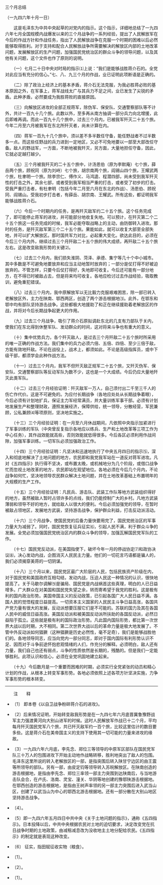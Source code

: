 三个月总结

（一九四六年十月一日）



　　这是毛泽东为中共中央起草的对党内的指示。这个指示，详细地总结了一九四六年七月全国规模内战爆发以来的三个月战争的一系列经验，提出了人民解放军在今后的作战方针和作战任务，指出了人民解放战争在克服一个时期的困难以后必然能够取得胜利。对于支持和配合人民解放战争所需要解决的解放区内部的土地改革问题，发展解放区的生产问题，加强国民党统治区的群众斗争的领导问题，以及其他有关问题，这个文件也作了原则的说明。 



　　（一）七月二十日中央对时局的指示⑴上说：“我们是能够战胜蒋介石的。全党对此应当有充分的信心。”七、八、九三个月的作战，业已证明此项断语是正确的。 

　　（二）除了政治上经济上的基本矛盾，蒋介石无法克服，为我必胜蒋必败的基本原因之外，在军事上，蒋军战线太广与其兵力不足之间，业已发生了尖锐的矛盾。此种矛盾，必然要成为我胜蒋败的直接原因。 

　　（三）向解放区进攻的全部正规蒋军，除伪军、保安队、交通警察部队等不计外，共计一百九十几个旅。此数以外，至多再从南方抽调一部分兵力向北增援，此后即难再调。而此一百九十几个旅中，过去三个月内，已被我军歼灭二十五个旅。今年二月至六月被我军在东北所歼灭者，尚未计算在内。 

　　（四）蒋军一百九十几个旅中，须以差不多半数任守备，能任野战者不过半数多一点。而这些任野战的兵力进到一定地区，又必不可免地要以一部至大部改任守备。敌人的野战军，一方面，不断地被我歼灭，另方面，大量地担任守备，因此，它就必定越打越少。 

　　（五）三个月被我歼灭的二十五个旅中，计汤恩伯（原为李默庵）七个旅，薛岳两个旅，顾祝同（原为刘峙）七个旅，胡宗南两个旅，阎锡山四个旅，王耀武两个旅，杜聿明一个旅。除李宗仁、傅作义、马鸿逵、程潜四部，尚未受到我军歼灭性的打击之外，其余七部，或者受到我军相当严重的打击，或者受了初步的打击。受我严重打击者，有杜聿明（包括今年二月至六月在东北的作战）、汤恩伯、顾祝同、阎锡山。受我初步打击者，有薛岳、胡宗南、王耀武。所有这些，都证明我军能够战胜蒋介石。 

　　（六）今后一个时期内的任务，是再歼灭敌军约二十五个旅。这个任务完成了，即可能停止蒋军的进攻，并可能部分地收复失地。可以预计，在歼灭第二个二十五个旅这一任务完成的时候，我军必能夺取战略上的主动，由防御转入进攻。那时的任务，是歼灭敌军第三个二十五个旅。果能如此，就可以收复大部至全部失地，并可以扩大解放区。那时国共军力对比，必起重大变化。欲达此目的，必须在今后三个月内外，继续过去三个月歼敌二十五个旅的伟大成绩，再歼敌二十五个旅左右。这是改变敌我形势的关键⑵。 

　　（七）过去三个月内，我们损失淮阴、菏泽、承德、集宁等几十个中小城市。其中多数是不可避免地要放弃和应当主动地暂时放弃的；一部分是仗打得不好被迫放弃的。不管怎样，只要今后仗打得好，失地即可收复。今后还可能有一部分地方，在不得已时被敌占去，但是将来均可收复。各地应检讨过去作战经验，吸取教训，避免重犯错误。 

　　（八）过去三个月内，我中原解放军以无比毅力克服艰难困苦，除一部已转入老解放区外，主力在陕南、鄂西两区，创造了两个游击根据地⑶。此外，在鄂东和鄂中均有部队坚持游击战争。这些都极大地援助了和正在继续援助着老解放区的作战，并将对今后长期战争起更大的作用。 

　　（九）过去三个月战争，吸引了蒋介石原拟调赴东北的几支有力部队于关内，使我们在东北得到休整军队、发动群众的时间，这对将来斗争也有重大的意义。 

　　（十）集中优势兵力，各个歼灭敌人，是过去三个月歼敌二十五个旅时所采用的唯一正确的作战方法。我们集中的兵力必须六倍、五倍、四倍、至少三倍于敌，方能有效地歼敌。不论在战役上，战术上，都须如此。不论是高级指挥员，或中下级干部，都须学会此种作战方法。 

　　（十一）过去三个月内，我军不但歼灭敌正规军二十五个旅，又歼灭伪军、保安队、交通警察部队等反动军队为数不少，这也是一个大成绩。今后仍应大量地歼灭此类军队。 

　　（十二）过去三个月经验证明：歼灭敌军一万人，自己须付出二千至三千人的伤亡作代价。这是不可避免的。为应付长期战争（各地应处处从长期战争着眼），今后必须有计划地扩兵，保证主力军经常满员，并大量训练军事干部。必须有计划地发展生产和整理财政，遵照发展经济，保障供给，统一领导，分散经营，军民兼顾，公私兼顾⑷等项原则，坚决地实施之。 

　　（十三）三个月经验证明：在一月至六月休战期间，凡依照中央指示加紧进行了军事训练的军队（中央曾反复指示各地应以练兵、生产和土地改革等三项工作为中心任务），其作战效能就高些，否则效能就低得很多。今后各区必须利用作战间隙，加强军事训练。一切军队必须加强政治工作。 

　　（十四）三个月经验证明：凡坚决和迅速地执行了中央五月四日的指示⑸，深入和彻底地解决了土地问题的地方，农民即和我党我军站在一道反对蒋军进攻。凡对《五四指示》执行得不坚决，或布置太晚，或机械地分为几个阶段，或借口战争忙而忽视土地改革的地方，农民即站在观望地位。各地必须在今后几个月内，不论战争如何忙，坚决地领导农民群众解决土地问题，并在土地改革基础上布置明年的大规模的生产工作。 

　　（十五）三个月经验证明：凡民兵、游击队、武装工作队等地方武装组织得好的地方，虽然被敌人暂时占领许多的点线，我们仍能控制广大的乡村。凡地方武装薄弱和领导不好的地方，就给敌人以很大的便利。今后必须加强党的领导，在暂时被敌占领地区，发展地方武装，坚持游击战争，保护群众利益，打击反动派活动。 

　　（十六）三个月战争，使国民党的后备力量快要用完了，国民党统治区的军事力量大为减弱了。同时，国民党恢复征兵征实⑹，引起人民不满，利于群众斗争的发展。全党必须加强国民党统治区内的群众斗争的领导，加强瓦解国民党军队的工作。 

　　（十七）国民党反动派，在美国指使下，破坏今年一月的停战协定⑺和政协决议⑻，决心发动内战，企图消灭人民民主力量。他们的一切花言巧语都是骗人的，我们必须揭穿美蒋的一切阴谋。 

　　（十八）三个月以来，国民党区最广大阶层的人民，包括民族资产阶级在内，对于国民党和美国政府互相勾结，发动内战，压迫人民这一种情况的认识，很快地提高了。关于马歇尔调解⑼是骗局、国民党是内战祸首这些真理，明白的人已日益增多。广大群众在对美国和国民党失望之余，转而寄希望于我党的胜利。这是极有利的国内政治形势。美国帝国主义的反动政策，已引起各国广大人民日益不满。各国人民的觉悟程度日益提高。一切资本主义国家的人民民主斗争日益高涨，各国共产党力量有很大的发展，反动派想要压服它们是不可能的。苏联的国力及其在各国人民中的威信日益高涨。美国反动派和被美国反动派所扶助的各国反动派，必然日益陷于孤立。这些就是极有利的国际政治形势。凡此国内国际形势，都比第一次世界大战以后时期，大不相同。第二次世界大战以后的革命力量是极大地发展了。不管中外反动派如何猖獗（这种猖獗是历史必然性，毫不足奇），我们是能够战胜他们的。各地领导同志，应当向党内一部分同志，即对于国内国际有利形势认识不足、因而对于斗争前途怀抱悲观情绪的人们，作充分的解释。必须明白，敌人还有力量，我们自己也还有弱点，斗争的性质依然是长期的，残酷的。但是我们一定能够胜利。此项认识和信心，必须在全党巩固地建立起来。 

　　（十九）今后数月是一个重要而困难的时期，必须实行全党紧张的动员和精心计划的作战，从根本上转变军事形势。各地必须依照上述各项方针坚决实施，力争军事形势的根本转变。 





------------------

　　注　　释 

- 〔1〕 即本卷《以自卫战争粉碎蒋介石的进攻》。 

- 〔2〕后来情况证明，开始转变敌我形势是在一九四七年六月底晋冀鲁豫野战军主力强渡黄河向大别山进军的时候。这时人民解放军作战已十二个月，平均每月歼灭国民党军八个旅，共已歼灭敌军约一百个旅，比较这里估计的数目要多些。这是蒋介石在美帝国主义的支持下使用其一切可能的力量来进攻的缘故。 

- 〔3〕一九四六年六月底，李先念、郑位三等领导的中原军区部队在国民党军队三十万人的包围进攻下开始主动地作战略转移，胜利地突出了敌人的包围。毛泽东这里所说的转入老解放区的一部，是指突围后转入陕甘宁边区的由王震等所领导的部队。另有一部，由皮定钧等领导转入苏皖解放区。在陕南创造的游击根据地，是指由李先念、郑位三率领一部主力突围到达陕南后，与当地游击队会合，在卢氏、洛南、灵宝、潼关、华阴等地创建的豫鄂陕游击根据地。在鄂西创造的游击根据地，是指由王树声率领的另一部主力突围后进入武当山区，创建了以武当山为中心的鄂西北游击根据地。还有一部分散在大别山地区坚持游击战争。 

- 〔4〕。 

- 〔5〕即一九四六年五月四日中共中央《关于土地问题的指示》，通称《五四指示》。日本投降以后，中共中央根据农民对土地的迫切要求，决定改变党在抗日战争时期的土地政策，由减租减息改为没收地主土地分配给农民。《五四指示》的制定就是表现这种改变。 

- 〔6〕 征实，指田赋征收实物（粮食）。 

- 〔1〕。 

- 〔2〕。 

- 〔1〕。 

